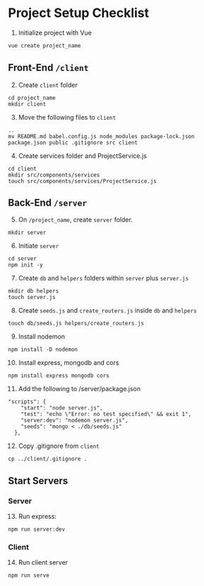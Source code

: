 # Project Setup Checklist

1. Initialize project with Vue
```bash
vue create project_name
```

## Front-End `/client`

2. Create `client` folder
```
cd project_name
mkdir client
```
3. Move the following files to `client`
```
..
mv README.md babel.config.js node_modules package-lock.json package.json public .gitignore src client
```

4. Create services folder and ProjectService.js

```
cd client
mkdir src/components/services
touch src/components/services/ProjectService.js
```

## Back-End `/server`

5. On `/project_name`,
create `server` folder. 

```
mkdir server
```
6. Initiate `server`

```
cd server
npm init -y
```

7. Create `db` and `helpers` folders within `server` plus `server.js`
```
mkdir db helpers
touch server.js
```

8. Create `seeds.js` and `create_routers.js` inside `db` and `helpers`

```
touch db/seeds.js helpers/create_routers.js
```

9. Install nodemon
```
npm install -D nodemon
```

10. Install express, mongodb and cors
```
npm install express mongodb cors
```

11. Add the following to /server/package.json

```
"scripts": {
    "start": "node server.js",
    "test": "echo \"Error: no test specified\" && exit 1",
    "server:dev": "nodemon server.js",
    "seeds": "mongo < ./db/seeds.js"
  },
```

12. Copy .gitignore from `client`

```
cp ../client/.gitignore .
```

## Start Servers

### Server

13. Run express:

```
npm run server:dev
```

### Client

14. Run client server
    
```
npm run serve
```